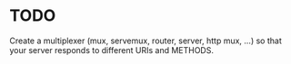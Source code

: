 # TODO

Create a multiplexer (mux, servemux, router, server, http mux, ...) so that your server responds to different URIs and METHODS.
